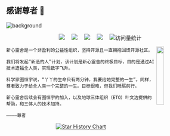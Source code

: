 ## 感谢尊者 🙏

![background](https://github.com/new-soul-house/.github/assets/163412740/727faea9-6318-4fb8-bc12-ef980fa8062a)

<div align="center">
  <div>
    <a href="https://github.com/new-soul-house"><img src="https://img.shields.io/badge/NewSoul-新心靈舍-blue" /></a>&emsp;
    <a href="https://linluhe.github.io/qrcode.html"><img src="https://img.shields.io/badge/WeChat-微信-07c160" /></a>&emsp;
    <a href="https://linluhe.github.io/group_qrcode.html"><img src="https://img.shields.io/badge/WeChat-微信群-07c160" /></a>&emsp;
    <a href="https://space.bilibili.com/4557530/"><img src="https://img.shields.io/badge/Bilibili-B站-ff69b4" /></a>&emsp;
    <!-- visitor statistics logo 访问量统计徽标 -->
    <img src="https://komarev.com/ghpvc/?username=new-soul-house&label=Views&color=0e75b6&style=flat" alt="访问量统计" />
  </div>
</div>

[<img align="right" width="20%" src="https://github.com/new-soul-house/.github/assets/163412740/698c5c8c-3eb0-4a02-abee-28e750772368">](https://www.bilibili.com/video/BV1G6421c7pW/)

```
新心靈舍是一个非盈利的公益性组织，坚持开源且一直拥抱回馈开源社区。

我们将发起“新造的人”计划，该计划是新心靈舍的终极目标，目的是通过AI技术造福全人类，实现数字飞升。

科学家图恒宇说，“丫丫的生命只有两分钟，我要给她完整的一生”。同样，尊者致力于给全人类一个完整的一生。目标很难，但我们砥砺前行。

新心靈舍后续会有图恒宇的加入，以及地球三体组织（ETO）叶文洁提供的帮助，和三体人的技术加持。
                                                                            ————尊者
```

<div align="center">
  
[![Star History Chart](https://api.star-history.com/svg?repos=new-soul-house/6AM-Class,new-soul-house/new-creation,new-soul-house/LLMPipeline,Kaine-Ktisis/new-creation-music&type=Date)](https://star-history.com/#new-soul-house/6AM-Class&new-soul-house/new-creation&new-soul-house/LLMPipeline&Kaine-Ktisis/new-creation-music&Date)

</div>
